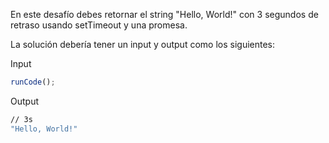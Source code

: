 En este desafío debes retornar el string "Hello, World!" con 3 segundos de retraso usando setTimeout y una promesa.

La solución debería tener un input y output como los siguientes:

Input

```js
runCode();
```

Output

```sh
// 3s
"Hello, World!"
```
